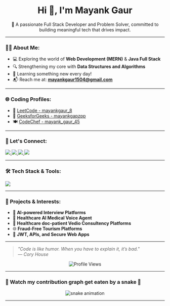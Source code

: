 <h1 align="center">Hi 👋, I'm Mayank Gaur</h1>

<p align="center">
  🚀 A passionate Full Stack Developer and Problem Solver, committed to building meaningful tech that drives impact.
</p>

---

### 🧑‍💻 About Me:
- 💻 Exploring the world of **Web Development (MERN)** & **Java Full Stack**  
- 🔍 Strengthening my core with **Data Structures and Algorithms**  
- 🧠 Learning something new every day!  
- 📬 Reach me at: **mayankgaur1504@gmail.com**

---

### 🌐 Coding Profiles:
- 🧩 [LeetCode - mayankgaur_8](https://leetcode.com/u/mayankgaur_8/)
- 📘 [GeeksforGeeks - mayankgapzpp](https://www.geeksforgeeks.org/user/mayankgapzpp/)
- 🍽️ [CodeChef - mayank_gaur_45](https://www.codechef.com/users/mayank_gaur_45)

---

### 🤝 Let's Connect:
<p align="left">
  <a href="https://www.linkedin.com/in/mayank-gaur-36b382254/" target="_blank">
    <img src="https://img.shields.io/badge/-LinkedIn-0077B5?style=for-the-badge&logo=linkedin" />
  </a>
  <a href="https://github.com/mayankgaur0405" target="_blank">
    <img src="https://img.shields.io/badge/-GitHub-181717?style=for-the-badge&logo=github" />
  </a>
  <a href="https://www.instagram.com/mayankgaur.8?igsh=ZmJ1ODYyZmZlcHBq" target="_blank">
    <img src="https://img.shields.io/badge/-Instagram-E4405F?style=for-the-badge&logo=instagram" />
  </a>
  <a href="https://wa.me/918929641963" target="_blank">
    <img src="https://img.shields.io/badge/-WhatsApp-25D366?style=for-the-badge&logo=whatsapp" />
  </a>
</p>

---

### 🛠️ Tech Stack & Tools:
<p align="left">
  <img src="https://skillicons.dev/icons?i=cpp,java,js,react,nodejs,mongodb,express,html,css,git,github,vscode" />
</p>

---

### 🚀 Projects & Interests:
- 🤖 **AI-powered Interview Platforms**
- 🏥 **Healthcare AI Medical Voice Agent**
- 🏥 **Healthcare doc-patient Vedio Consultency Platforms**
- 🌐 **Fraud-Free Tourism Platforms**
- 🔐 **JWT, APIs, and Secure Web Apps**

---

> _"Code is like humor. When you have to explain it, it’s bad."_  
> — *Cory House*

<p align="center">
  <img src="https://komarev.com/ghpvc/?username=mayankgaur0405&label=Profile%20Views&color=blue&style=flat" alt="Profile Views"/>
</p>


---

### 🐍 Watch my contribution graph get eaten by a snake 🐍
<p align="center">
  <img src="https://raw.githubusercontent.com/mayankgaur0405/mayankgaur0405/output/github-contribution-grid-snake.svg" alt="snake animation" />
</p>

---

